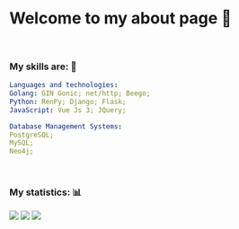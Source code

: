 # Welcome to my about page 🤠

<br>

### My skills are: 🧠

```yaml
Languages and technologies:
Golang: GIN Gonic; net/http; Beego;
Python: RenPy; Django; Flask;
JavaScript: Vue Js 3; JQuery;

Database Management Systems:
PostgreSQL;
MySQL;
Neo4j;

```

<br>

### My statistics: 📊

![](http://github-profile-summary-cards.vercel.app/api/cards/profile-details?username=Roupse&theme=github_dark)</div></center>
![](http://github-profile-summary-cards.vercel.app/api/cards/repos-per-language?username=Roupse&theme=github_dark) 
![](http://github-profile-summary-cards.vercel.app/api/cards/stats?username=Roupse&theme=github_dark)

<br>

